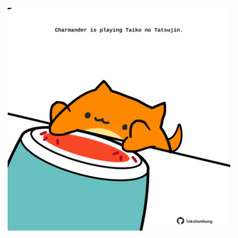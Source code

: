 <!-- built at 10/08/2021, 11:01:40 UTC -->
<p align="center">
  <img width="500" height="500" src="./ReadmeImage.svg">
</p>
